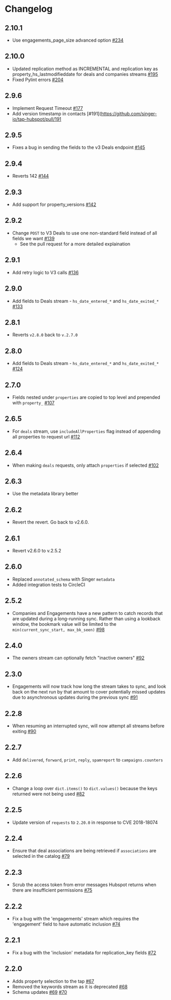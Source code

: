 # Changelog

## 2.10.1
  * Use engagements_page_size advanced option [#234](https://github.com/singer-io/tap-hubspot/pull/234)

## 2.10.0
  * Updated replication method as INCREMENTAL and replication key as property_hs_lastmodifieddate for deals and companies streams [#195](https://github.com/singer-io/tap-hubspot/pull/195)
  * Fixed Pylint errors [#204](https://github.com/singer-io/tap-hubspot/pull/204)

## 2.9.6
  * Implement Request Timeout [#177](https://github.com/singer-io/tap-hubspot/pull/177)
  * Add version timestamp in contacts [#191](https://github.com/singer-io/tap-hubspot/pull/191

## 2.9.5
  * Fixes a bug in sending the fields to the v3 Deals endpoint [#145](https://github.com/singer-io/tap-hubspot/pull/145)

## 2.9.4
  * Reverts 142 [#144](https://github.com/singer-io/tap-hubspot/pull/144)

## 2.9.3
  * Add support for property_versions [#142](https://github.com/singer-io/tap-hubspot/pull/142)

## 2.9.2
  * Change `POST` to V3 Deals to use one non-standard field instead of all fields we want [#139](https://github.com/singer-io/tap-hubspot/pull/139)
    * See the pull request for a more detailed explaination

## 2.9.1
  * Add retry logic to V3 calls [#136](https://github.com/singer-io/tap-hubspot/pull/136)

## 2.9.0
  * Add fields to Deals stream - `hs_date_entered_*` and `hs_date_exited_*` [#133](https://github.com/singer-io/tap-hubspot/pull/133)

## 2.8.1
  * Reverts `v2.8.0` back to `v.2.7.0`

## 2.8.0
  * Add fields to Deals stream - `hs_date_entered_*` and `hs_date_exited_*` [#124](https://github.com/singer-io/tap-hubspot/pull/124)

## 2.7.0
  * Fields nested under `properties` are copied to top level and prepended with `property_` [#107](https://github.com/singer-io/tap-hubspot/pull/107)

## 2.6.5
  * For `deals` stream, use `includeAllProperties` flag instead of appending all properties to request url [#112](https://github.com/singer-io/tap-hubspot/pull/112)

## 2.6.4
  * When making `deals` requests, only attach `properties` if selected [#102](https://github.com/singer-io/tap-hubspot/pull/102)

## 2.6.3
  * Use the metadata library better

## 2.6.2
  * Revert the revert. Go back to v2.6.0.

## 2.6.1
  * Revert v2.6.0 to v.2.5.2

## 2.6.0
  * Replaced `annotated_schema` with Singer `metadata`
  * Added integration tests to CircleCI

## 2.5.2
  * Companies and Engagements have a new pattern to catch records that are updated during a long-running sync. Rather than using a lookback window, the bookmark value will be limited to the `min(current_sync_start, max_bk_seen)` [#98](https://github.com/singer-io/tap-hubspot/pull/98)

## 2.4.0
  * The owners stream can optionally fetch "inactive owners" [#92](https://github.com/singer-io/tap-hubspot/pull/92)

## 2.3.0
  * Engagements will now track how long the stream takes to sync, and look back on the next run by that amount to cover potentially missed updates due to asynchronous updates during the previous sync [#91](https://github.com/singer-io/tap-hubspot/pull/91)

## 2.2.8
  * When resuming an interrupted sync, will now attempt all streams before exiting [#90](https://github.com/singer-io/tap-hubspot/pull/90)

## 2.2.7
  * Add `delivered`, `forward`, `print`, `reply`, `spamreport` to `campaigns.counters`

## 2.2.6
  * Change a loop over `dict.items()` to `dict.values()` because the keys returned were not being used [#82](https://github.com/singer-io/tap-hubspot/pull/82)

## 2.2.5
  * Update version of `requests` to `2.20.0` in response to CVE 2018-18074

## 2.2.4
  * Ensure that deal associations are being retrieved if `associations` are selected in the catalog [#79](https://github.com/singer-io/tap-hubspot/pull/79)

## 2.2.3
  * Scrub the access token from error messages Hubspot returns when there are insufficient permissions [#75](https://github.com/singer-io/tap-hubspot/pull/75)

## 2.2.2
  * Fix a bug with the 'engagements' stream which requires the 'engagement' field to have automatic inclusion [#74](https://github.com/singer-io/tap-hubspot/pull/74)

## 2.2.1
  * Fix a bug with the 'inclusion' metadata for replication_key fields [#72](https://github.com/singer-io/tap-hubspot/pull/72)

## 2.2.0
  * Adds property selection to the tap [#67](https://github.com/singer-io/tap-hubspot/pull/67)
  * Removed the keywords stream as it is deprecated [#68](https://github.com/singer-io/tap-hubspot/pull/68)
  * Schema updates [#69](https://github.com/singer-io/tap-hubspot/pull/69) [#70](https://github.com/singer-io/tap-hubspot/pull/70)

